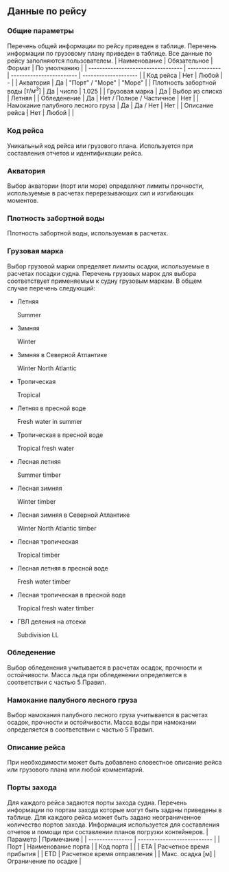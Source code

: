 ## Данные по рейсу
### Общие параметры
Перечень общей информации по рейсу приведен в таблице. Перечень информации по грузовому плану приведен в таблице. Все данные по рейсу заполняются пользователем.
| Наименование                       | Обязательное | Формат                   | По умолчанию         |
| ---------------------------------- | ------------ | ------------------------ | -------------------- |
| Код рейса                          | Нет          | Любой                    | -                    |
| Акватория                          | Да           | "Порт" / "Море"          | "Море"               |
| Плотность забортной воды $[т/м^3]$ | Да           | число                    | 1.025                |
| Грузовая марка                     | Да           | Выбор из списка          | Летняя               |
| Обледенение                        | Да           | Нет / Полное / Частичное | Нет                  |
| Намокание палубного лесного груза  | Да           | Да / Нет                 | Нет                  |
| Описание рейса                     | Нет          | Любой                    |                      |

### Код рейса
Уникальный код рейса или грузового плана. Используется при составления отчетов и идентификации рейса.

### Акватория
Выбор акватории (порт или море) определяют лимиты прочности, используемые в расчетах перерезывающих сил и изгибающих моментов. 

### Плотность забортной воды
Плотность забортной воды, используемая в расчетах.

### Грузовая марка
Выбор грузовой марки определяет лимиты осадки, используемые в расчетах посадки судна. Перечень грузовых марок для выбора соответствует применяемым к судну грузовым маркам. В общем случае перечень следующий:
- Летняя </p><p> Summer
- Зимняя </p><p> Winter
- Зимняя в Северной Атлантике </p><p> Winter North Atlantic
- Тропическая </p><p> Tropical
- Летняя в пресной воде </p><p> Fresh water in summer
- Тропическая в пресной воде </p><p> Tropical fresh water
- Лесная летняя </p><p> Summer timber
- Лесная зимняя </p><p> Winter timber
- Лесная зимняя в Северной Атлантике </p><p> Winter North Atlantic timber
- Лесная тропическая  </p><p> Tropical timber
- Лесная летняя в пресной воде </p><p> Fresh water timber
- Лесная тропическая в пресной воде </p><p>  Tropical fresh water timber
- ГВЛ деления на отсеки </p><p> Subdivision LL

### Обледенение
Выбор обледенения учитывается в расчетах осадок, прочности и остойчивости. Масса льда при обледенении определяется в соответствии с частью 5 Правил. 

### Намокание палубного лесного груза
Выбор намокания палубного лесного груза учитывается в расчетах осадок, прочности и остойчивости. Масса воды при намокании определяется в соответствии с частью 5 Правил. 

### Описание рейса
При необходимости может быть добавлено словестное описание рейса или грузового плана или любой комментарий. 

### Порты захода
Для каждого рейса задаются порты захода судна. Перечень информации по портам захода которые могут быть заданы приведены в таблице. Для каждого рейса может быть задано неограниченное количество портов захода. Информация используется для составления отчетов и помощи при составлении планов погрузки контейнеров.
| Параметр         | Примечание                  |
| ---------------- | --------------------------- |
| Порт             | Наименование порта          |
| Код порта        |                             |
| ETA              | Расчетное время прибытия    |
| ETD              | Расчетное время отправления |
| Макс. осадка [м] | Ограничение по осадке       |
